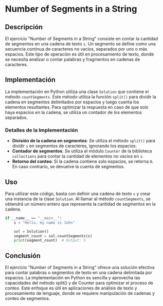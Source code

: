 # Number of Segments in a String

## Descripción

El ejercicio "Number of Segments in a String" consiste en contar la cantidad de segmentos en una cadena de texto `s`. Un segmento se define como una secuencia continua de caracteres no vacíos, separados por uno o más espacios. Este tipo de operación es útil en procesamiento de texto, donde se necesita analizar o contar palabras y fragmentos en cadenas de caracteres.

## Implementación

La implementación en Python utiliza una clase `Solution` que contiene el método `countSegments`. Este método utiliza la función `split()` para dividir la cadena en segmentos delimitados por espacios y luego cuenta los elementos resultantes. Para optimizar la respuesta en caso de que solo haya espacios en la cadena, se utiliza un contador de los elementos separados.

### Detalles de la Implementación

- **División de la cadena en segmentos**: Se utiliza el método `split()` para dividir `s` en segmentos de caracteres, ignorando los espacios.
- **Contador de segmentos**: Se utiliza el módulo `Counter` de la biblioteca `collections` para contar la cantidad de elementos no vacíos en `s`.
- **Retorno del conteo**: Si la cadena contiene solo espacios, se retorna `0`. En caso contrario, se devuelve la cuenta de segmentos.

## Uso

Para utilizar este código, basta con definir una cadena de texto `s` y crear una instancia de la clase `Solution`. Al llamar al método `countSegments`, se obtendrá un número entero que representa la cantidad de segmentos en la cadena.

```python
if __name__ == "__main__":
    s = "Hello, my name is John"

    sol = Solution()
    segment_count = sol.countSegments(s)
    print(segment_count)  # Output: 5
```

## Conclusión

El ejercicio "Number of Segments in a String" ofrece una solución efectiva para contar palabras o segmentos de texto en una cadena delimitada por espacios. La implementación en Python es sencilla y aprovecha las capacidades del método split() y de Counter para optimizar el proceso de conteo. Este enfoque es útil en aplicaciones de análisis de texto y procesamiento de lenguaje, donde se requiere manipulación de cadenas y conteo de segmentos.
